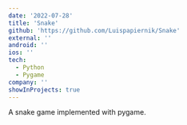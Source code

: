 ```yaml
---
date: '2022-07-28'
title: 'Snake'
github: 'https://github.com/Luispapiernik/Snake'
external: ''
android: ''
ios: ''
tech:
  - Python
  - Pygame
company: ''
showInProjects: true
---
```


A snake game implemented with pygame.
